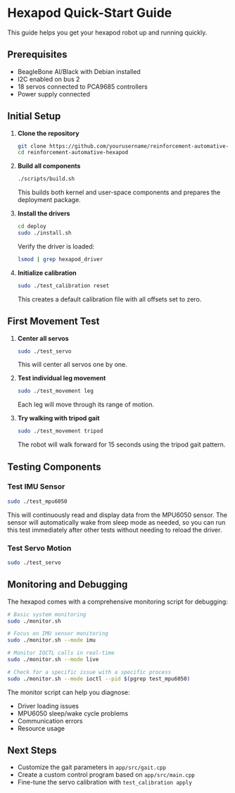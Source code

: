 # Hexapod Quick-Start Guide

This guide helps you get your hexapod robot up and running quickly.

## Prerequisites

- BeagleBone AI/Black with Debian installed
- I2C enabled on bus 2
- 18 servos connected to PCA9685 controllers
- Power supply connected

## Initial Setup

1. **Clone the repository**
   ```bash
   git clone https://github.com/yourusername/reinforcement-automative-hexapod.git
   cd reinforcement-automative-hexapod
   ```

2. **Build all components**
   ```bash
   ./scripts/build.sh
   ```
   This builds both kernel and user-space components and prepares the deployment package.

3. **Install the drivers**
   ```bash
   cd deploy
   sudo ./install.sh
   ```
   
   Verify the driver is loaded:
   ```bash
   lsmod | grep hexapod_driver
   ```

4. **Initialize calibration**
   ```bash
   sudo ./test_calibration reset
   ```
   This creates a default calibration file with all offsets set to zero.

## First Movement Test

1. **Center all servos**
   ```bash
   sudo ./test_servo
   ```
   This will center all servos one by one.

2. **Test individual leg movement**
   ```bash
   sudo ./test_movement leg
   ```
   Each leg will move through its range of motion.

3. **Try walking with tripod gait**
   ```bash
   sudo ./test_movement tripod
   ```
   The robot will walk forward for 15 seconds using the tripod gait pattern.

## Testing Components

### Test IMU Sensor
```bash
sudo ./test_mpu6050
```

This will continuously read and display data from the MPU6050 sensor. The sensor will automatically wake from sleep mode as needed, so you can run this test immediately after other tests without needing to reload the driver.

### Test Servo Motion
```bash
sudo ./test_servo
```

## Monitoring and Debugging

The hexapod comes with a comprehensive monitoring script for debugging:

```bash
# Basic system monitoring
sudo ./monitor.sh

# Focus on IMU sensor monitoring
sudo ./monitor.sh --mode imu

# Monitor IOCTL calls in real-time
sudo ./monitor.sh --mode live

# Check for a specific issue with a specific process
sudo ./monitor.sh --mode ioctl --pid $(pgrep test_mpu6050)
```

The monitor script can help you diagnose:
- Driver loading issues
- MPU6050 sleep/wake cycle problems
- Communication errors
- Resource usage

## Next Steps

- Customize the gait parameters in `app/src/gait.cpp`
- Create a custom control program based on `app/src/main.cpp`
- Fine-tune the servo calibration with `test_calibration apply`
